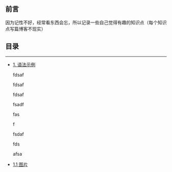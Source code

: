 ## 前言

因为记性不好，经常看东西会忘，所以记录一些自己觉得有趣的知识点（每个知识点写篇博客不现实）

## 目录

---

* [1. 语法示例](#1)

  fdsaf

  fdsaf

  fdsaf

  fsadf

  fas

  f

  fsdaf

  fds

  afsa

* [1.1 图片](#1.1)

